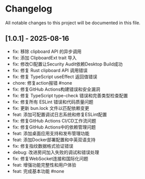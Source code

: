 # Changelog

All notable changes to this project will be documented in this file.
## [1.0.1] - 2025-08-16

- fix: 移除 clipboard API 的异步调用
- fix: 添加 ClipboardExt trait 导入
- fix: 修改CI配置让Security Audit依赖Desktop Build成功
- fix: 修复 Rust clipboard API 调用错误
- fix: 修复 TypeScript useEffect 返回值错误
- chore: 修复action报错 #none
- fix: 修复GitHub Actions构建错误和安全漏洞
- fix: 修复 TypeScript type-check 错误和完善类型检查配置
- fix: 修复所有 ESLint 错误和代码质量问题
- fix: 更新 bun.lock 文件以匹配依赖变更
- feat: 添加可配置调试日志系统和修复ESLint配置
- fix: 修复GitHub Actions CI/CD工作流问题
- fix: 修复GitHub Actions中的依赖管理问题
- feat: 添加桌面应用支持和发布管理功能
- feat: 添加Docker部署配置和中英双语支持
- fix: 修复指纹数据格式验证错误
- debug: 改进房间加入失败的调试和错误处理
- fix: 修复WebSocket连接和国际化问题
- feat: 增强功能完整性和用户体验
- feat: 完成基本功能 #none



